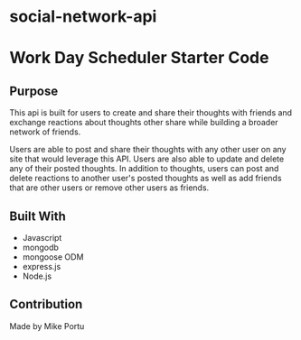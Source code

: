 # social-network-api

# Work Day Scheduler Starter Code

## Purpose
This api is built for users to create and share their thoughts with friends and exchange reactions about thoughts other share while building a broader network of friends. 

Users are able to post and share their thoughts with any other user on any site that would leverage this API. Users are also able to update and delete any of their posted thoughts. In addition to thoughts, users can post and delete reactions to another user's posted thoughts as well as add friends that are other users or remove other users as friends. 

## Built With
* Javascript
* mongodb
* mongoose ODM
* express.js
* Node.js


## Contribution
Made by Mike Portu
